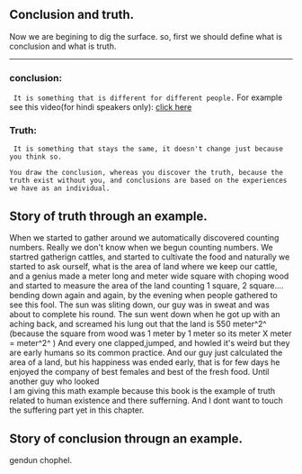 ## Conclusion and truth.
Now we are begining to dig the surface. so, first we should define what is conclusion and what is truth.

---

### conclusion:
``` It is something that is different for different people.``` For example see this video(for hindi speakers only): [click here](https://www.youtube.com/shorts/Bxq7oRHHxLs)

### Truth:
``` It is something that stays the same, it doesn't change just because you think so.```

``` 
You draw the conclusion, whereas you discover the truth, because the truth exist without you, and conclusions are based on the experiences we have as an individual.

```

## Story of truth through an example.
When we started to gather around we automatically discovered counting numbers. Really we don't know when we begun counting numbers. We startred gatherign cattles, and started to cultivate the food and naturally we started to ask ourself, what is the area of land where we keep our cattle, and a genius made a meter long and meter wide square with choping wood and started to measure the area of the land counting 1 square, 2 square.... bending down again and again, by the evening when people gathered to see this fool. The sun was sliting down, our guy was in sweat and was about to complete his round. The sun went down when he got up with an aching back, and screamed his lung out that the land is 550 meter^2^  (because the square from wood was 1 meter by 1 meter so its meter X meter = meter^2^ ) And every one clapped,jumped, and howled it's weird but they are early humans so its common practice. And our guy just calculated the area of a land, but his happiness was ended early, that is for few days he enjoyed the company of best females and best of the fresh food. Until another guy who looked  
I am giving this math example because this book is the example of truth related to human existence and there sufferning. And I dont want to touch the suffering part yet in this chapter.

## Story of conclusion througn an example.

gendun chophel. 




